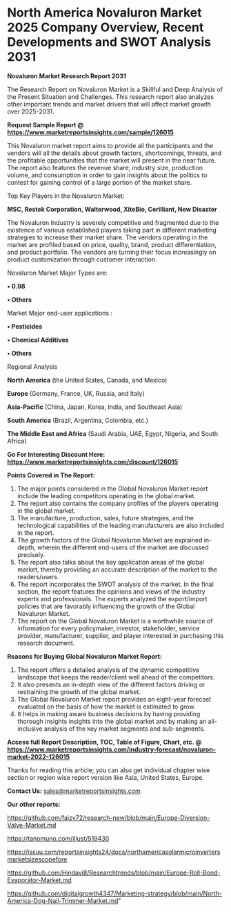 # North America Novaluron Market 2025 Company Overview, Recent Developments and SWOT Analysis 2031

<strong>Novaluron Market Research Report 2031</strong>

The Research Report on Novaluron Market is a Skillful and Deep Analysis of the Present Situation and Challenges. This research report also analyzes other important trends and market drivers that will affect market growth over 2025-2031.

<strong>Request Sample Report @ <a href=https://www.marketreportsinsights.com/sample/126015>https://www.marketreportsinsights.com/sample/126015</a></strong>

This Novaluron market report aims to provide all the participants and the vendors will all the details about growth factors, shortcomings, threats, and the profitable opportunities that the market will present in the near future. The report also features the revenue share, industry size, production volume, and consumption in order to gain insights about the politics to contest for gaining control of a large portion of the market share.

Top Key Players in the Novaluron Market:

<strong>MSC, Restek Corporation, Walterwood, XiteBio, Cerilliant, New Disaster</strong>

The Novaluron Industry is severely competitive and fragmented due to the existence of various established players taking part in different marketing strategies to increase their market share. The vendors operating in the market are profiled based on price, quality, brand, product differentiation, and product portfolio. The vendors are turning their focus increasingly on product customization through customer interaction.

Novaluron Market Major Types are:

<strong>• 0.98

• Others</strong>

Market Major end-user applications :

<strong>• Pesticides

• Chemical Additives

• Others</strong>

Regional Analysis

</u><strong><b>North America</b></strong> (the United States, Canada, and Mexico)

<strong><b>Europe </b></strong>(Germany, France, UK, Russia, and Italy)

<strong><b>Asia-Pacific</b></strong> (China, Japan, Korea, India, and Southeast Asia)

<strong><b>South America</b></strong> (Brazil, Argentina, Colombia, etc.)

<strong><b>The Middle East and Africa</b></strong> (Saudi Arabia, UAE, Egypt, Nigeria, and South Africa)

<strong>Go For Interesting Discount Here: <a href=https://www.marketreportsinsights.com/discount/126015>https://www.marketreportsinsights.com/discount/126015</a></strong>

<strong>Points Covered in The Report:</strong>
<ol>
  <li>The major points considered in the Global Novaluron Market report include the leading competitors operating in the global market.</li>
  <li>The report also contains the company profiles of the players operating in the global market.</li>
  <li>The manufacture, production, sales, future strategies, and the technological capabilities of the leading manufacturers are also included in the report.</li>
  <li>The growth factors of the Global Novaluron Market are explained in-depth, wherein the different end-users of the market are discussed precisely.</li>
  <li>The report also talks about the key application areas of the global market, thereby providing an accurate description of the market to the readers/users.</li>
  <li>The report incorporates the SWOT analysis of the market. In the final section, the report features the opinions and views of the industry experts and professionals. The experts analyzed the export/import policies that are favorably influencing the growth of the Global Novaluron Market.</li>
  <li>The report on the Global Novaluron Market is a worthwhile source of information for every policymaker, investor, stakeholder, service provider, manufacturer, supplier, and player interested in purchasing this research document.</li>
</ol>
<strong>Reasons for Buying Global Novaluron Market Report:</strong>

<ol>
  <li>The report offers a detailed analysis of the dynamic competitive landscape that keeps the reader/client well ahead of the competitors.</li>
  <li>It also presents an in-depth view of the different factors driving or restraining the growth of the global market.</li>
  <li>The Global Novaluron Market report provides an eight-year forecast evaluated on the basis of how the market is estimated to grow.</li>
  <li>It helps in making aware business decisions by having providing thorough insights insights into the global market and by making an all-inclusive analysis of the key market segments and sub-segments.</li>
</ol>
<strong>Access full Report Description, TOC, Table of Figure, Chart, etc. @ <a href=https://www.marketreportsinsights.com/industry-forecast/novaluron-market-2022-126015>https://www.marketreportsinsights.com/industry-forecast/novaluron-market-2022-126015</a></strong>


Thanks for reading this article; you can also get individual chapter wise section or region wise report version like Asia, United States, Europe.

<strong>Contact Us:</strong>
sales@marketreportsinsights.com

<strong>Our other reports:</strong>

<a href=https://github.com/faizy72/research-new/blob/main/Europe-Diversion-Valve-Market.md>https://github.com/faizy72/research-new/blob/main/Europe-Diversion-Valve-Market.md</a>

<a href=https://tanomuno.com/illust/519430>https://tanomuno.com/illust/519430</a>

<a href=https://issuu.com/reportsinsights24/docs/northamericasolarmicroinvertersmarketsizescopefore>https://issuu.com/reportsinsights24/docs/northamericasolarmicroinvertersmarketsizescopefore</a>

<a href=https://github.com/Hindavi8/Researchtrends/blob/main/Europe-Roll-Bond-Evaporator-Market.md>https://github.com/Hindavi8/Researchtrends/blob/main/Europe-Roll-Bond-Evaporator-Market.md</a>

<a href=https://github.com/digitalgrowth4347/Marketing-strategy/blob/main/North-America-Dog-Nail-Trimmer-Market.md>https://github.com/digitalgrowth4347/Marketing-strategy/blob/main/North-America-Dog-Nail-Trimmer-Market.md</a>"

